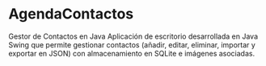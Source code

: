 # AgendaContactos
Gestor de Contactos en Java  Aplicación de escritorio desarrollada en Java Swing que permite gestionar contactos (añadir, editar, eliminar, importar y exportar en JSON) con almacenamiento en SQLite e imágenes asociadas.
